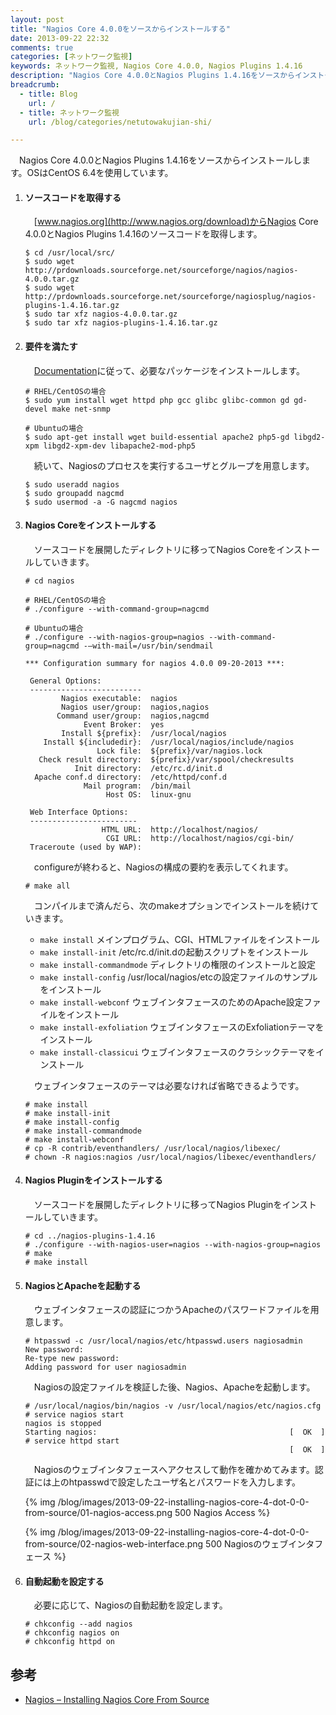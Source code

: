 ```yaml
---
layout: post
title: "Nagios Core 4.0.0をソースからインストールする"
date: 2013-09-22 22:32
comments: true
categories: [ネットワーク監視]
keywords: ネットワーク監視, Nagios Core 4.0.0, Nagios Plugins 1.4.16
description: "Nagios Core 4.0.0とNagios Plugins 1.4.16をソースからインストールします。OSはCentOS 6.4を使用しています。"
breadcrumb:
  - title: Blog
    url: /
  - title: ネットワーク監視
    url: /blog/categories/netutowakujian-shi/

---
```


　Nagios Core 4.0.0とNagios Plugins 1.4.16をソースからインストールします。OSはCentOS 6.4を使用しています。

<!-- more -->

 1. #### ソースコードを取得する

    　[www.nagios.org](http://www.nagios.org/download)からNagios Core 4.0.0とNagios Plugins 1.4.16のソースコードを取得します。

        $ cd /usr/local/src/
        $ sudo wget http://prdownloads.sourceforge.net/sourceforge/nagios/nagios-4.0.0.tar.gz
        $ sudo wget http://prdownloads.sourceforge.net/sourceforge/nagiosplug/nagios-plugins-1.4.16.tar.gz
        $ sudo tar xfz nagios-4.0.0.tar.gz
        $ sudo tar xfz nagios-plugins-1.4.16.tar.gz

 2. #### 要件を満たす

    　[Documentation](http://assets.nagios.com/downloads/nagioscore/docs/Installing_Nagios_Core_From_Source.pdf)に従って、必要なパッケージをインストールします。

        # RHEL/CentOSの場合
        $ sudo yum install wget httpd php gcc glibc glibc-common gd gd-devel make net-snmp
        
        # Ubuntuの場合
        $ sudo apt-get install wget build-essential apache2 php5-gd libgd2-xpm libgd2-xpm-dev libapache2-mod-php5

    　続いて、Nagiosのプロセスを実行するユーザとグループを用意します。

        $ sudo useradd nagios
        $ sudo groupadd nagcmd
        $ sudo usermod -a -G nagcmd nagios

 3. #### Nagios Coreをインストールする

    　ソースコードを展開したディレクトリに移ってNagios Coreをインストールしていきます。

        # cd nagios

        # RHEL/CentOSの場合
        # ./configure --with-command-group=nagcmd

        # Ubuntuの場合
        # ./configure --with-nagios-group=nagios --with-command-group=nagcmd -–with-mail=/usr/bin/sendmail

        *** Configuration summary for nagios 4.0.0 09-20-2013 ***:

         General Options:
         -------------------------
                Nagios executable:  nagios
                Nagios user/group:  nagios,nagios
               Command user/group:  nagios,nagcmd
                     Event Broker:  yes
                Install ${prefix}:  /usr/local/nagios
            Install ${includedir}:  /usr/local/nagios/include/nagios
                        Lock file:  ${prefix}/var/nagios.lock
           Check result directory:  ${prefix}/var/spool/checkresults
                   Init directory:  /etc/rc.d/init.d
          Apache conf.d directory:  /etc/httpd/conf.d
                     Mail program:  /bin/mail
                          Host OS:  linux-gnu

         Web Interface Options:
         ------------------------
                         HTML URL:  http://localhost/nagios/
                          CGI URL:  http://localhost/nagios/cgi-bin/
         Traceroute (used by WAP):

    　configureが終わると、Nagiosの構成の要約を表示してくれます。

        # make all

    　コンパイルまで済んだら、次のmakeオプションでインストールを続けていきます。

    - `make install` メインプログラム、CGI、HTMLファイルをインストール
    - `make install-init` /etc/rc.d/init.dの起動スクリプトをインストール
    - `make install-commandmode` ディレクトリの権限のインストールと設定
    - `make install-config` /usr/local/nagios/etcの設定ファイルのサンプルをインストール
    - `make install-webconf` ウェブインタフェースのためのApache設定ファイルをインストール
    - `make install-exfoliation` ウェブインタフェースのExfoliationテーマをインストール    
    - `make install-classicui` ウェブインタフェースのクラシックテーマをインストール

    　ウェブインタフェースのテーマは必要なければ省略できるようです。

        # make install
        # make install-init
        # make install-config
        # make install-commandmode
        # make install-webconf
        # cp -R contrib/eventhandlers/ /usr/local/nagios/libexec/
        # chown -R nagios:nagios /usr/local/nagios/libexec/eventhandlers/

 4. #### Nagios Pluginをインストールする

    　ソースコードを展開したディレクトリに移ってNagios Pluginをインストールしていきます。

        # cd ../nagios-plugins-1.4.16
        # ./configure --with-nagios-user=nagios --with-nagios-group=nagios
        # make
        # make install

 5. #### NagiosとApacheを起動する

    　ウェブインタフェースの認証につかうApacheのパスワードファイルを用意します。

        # htpasswd -c /usr/local/nagios/etc/htpasswd.users nagiosadmin
        New password:
        Re-type new password:
        Adding password for user nagiosadmin

    　Nagiosの設定ファイルを検証した後、Nagios、Apacheを起動します。

        # /usr/local/nagios/bin/nagios -v /usr/local/nagios/etc/nagios.cfg
        # service nagios start
        nagios is stopped
        Starting nagios:                                           [  OK  ]
        # service httpd start
                                                                   [  OK  ]

    　Nagiosのウェブインタフェースへアクセスして動作を確かめてみます。認証には上のhtpasswdで設定したユーザ名とパスワードを入力します。

    {% img /blog/images/2013-09-22-installing-nagios-core-4-dot-0-0-from-source/01-nagios-access.png 500 Nagios Access %}

    {% img /blog/images/2013-09-22-installing-nagios-core-4-dot-0-0-from-source/02-nagios-web-interface.png 500 Nagiosのウェブインタフェース %}

 6. #### 自動起動を設定する

    　必要に応じて、Nagiosの自動起動を設定します。

        # chkconfig --add nagios
        # chkconfig nagios on
        # chkconfig httpd on

## 参考

- [Nagios – Installing Nagios Core From Source](http://assets.nagios.com/downloads/nagioscore/docs/Installing_Nagios_Core_From_Source.pdf)
